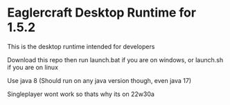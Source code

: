 # Eaglercraft Desktop Runtime for 1.5.2

This is the desktop runtime intended for developers

Download this repo then run launch.bat if you are on windows, or launch.sh if you are on linux

Use java 8 (Should run on any java version though, even java 17)

Singleplayer wont work so thats why its on 22w30a
